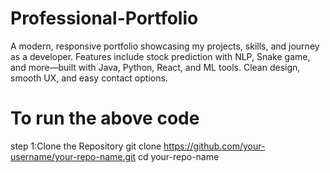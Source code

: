 # Professional-Portfolio
 A modern, responsive portfolio showcasing my projects, skills, and journey as a developer. Features include stock prediction with NLP, Snake game, and more—built with Java, Python, React, and ML tools. Clean design, smooth UX, and easy contact options.
# To run the above code

step 1:Clone the Repository
git clone https://github.com/your-username/your-repo-name.git
cd your-repo-name
 











 
